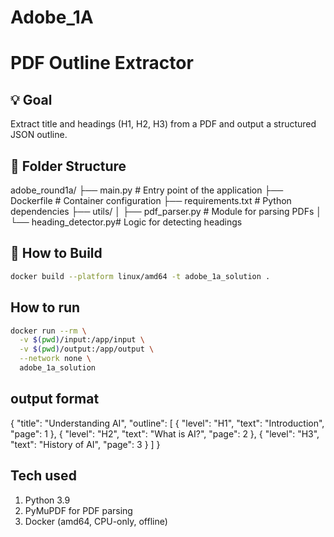# Adobe_1A
# PDF Outline Extractor

## 💡 Goal
Extract title and headings (H1, H2, H3) from a PDF and output a structured JSON outline.

## 📁 Folder Structure
adobe_round1a/ ├── main.py # Entry point of the application ├── Dockerfile # Container configuration ├── requirements.txt # Python dependencies ├── utils/ │ ├── pdf_parser.py # Module for parsing PDFs │ └── heading_detector.py# Logic for detecting headings

## 🚀 How to Build
```bash
docker build --platform linux/amd64 -t adobe_1a_solution .
```
## How to run
``` bash
docker run --rm \
  -v $(pwd)/input:/app/input \
  -v $(pwd)/output:/app/output \
  --network none \
  adobe_1a_solution
```
## output format
{
  "title": "Understanding AI",
  "outline": [
    { "level": "H1", "text": "Introduction", "page": 1 },
    { "level": "H2", "text": "What is AI?", "page": 2 },
    { "level": "H3", "text": "History of AI", "page": 3 }
  ]
}

## Tech used
1. Python 3.9
2. PyMuPDF for PDF parsing
3. Docker (amd64, CPU-only, offline)
